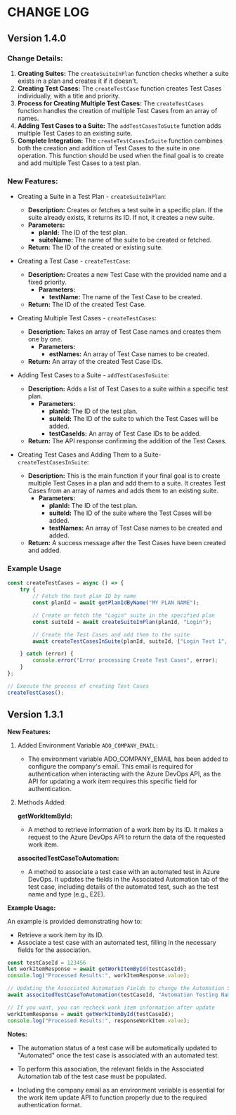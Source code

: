 # CHANGE LOG

## Version 1.4.0

### Change Details:
1. **Creating Suites:** The `createSuiteInPlan` function checks whether a suite exists in a plan and creates it if it doesn't.
2. **Creating Test Cases:** The `createTestCase` function creates Test Cases individually, with a title and priority.
3. **Process for Creating Multiple Test Cases:** The `createTestCases` function handles the creation of multiple Test Cases from an array of names.
4. **Adding Test Cases to a Suite:** The `addTestCasesToSuite` function adds multiple Test Cases to an existing suite.
5. **Complete Integration:** The `createTestCasesInSuite` function combines both the creation and addition of Test Cases to the suite in one operation. This function should be used when the final goal is to create and add multiple Test Cases to a test plan.

### New Features:

- Creating a Suite in a Test Plan - `createSuiteInPlan`:

    - **Description:** Creates or fetches a test suite in a specific plan. If the suite already exists, it returns its ID. If not, it creates a new suite.
    - **Parameters:**
        - **planId:** The ID of the test plan.
        - **suiteName:** The name of the suite to be created or fetched.
    - **Return:** The ID of the created or existing suite.

- Creating a Test Case - `createTestCase`:

    - **Description:** Creates a new Test Case with the provided name and a fixed priority.
        - **Parameters:**
            - **testName:** The name of the Test Case to be created.
    - **Return:** The ID of the created Test Case.

- Creating Multiple Test Cases - `createTestCases`:

    - **Description:** Takes an array of Test Case names and creates them one by one.
        - **Parameters:**
            - **estNames:** An array of Test Case names to be created.
    - **Return:** An array of the created Test Case IDs.

- Adding Test Cases to a Suite - `addTestCasesToSuite`:

    - **Description:** Adds a list of Test Cases to a suite within a specific test plan.
        - **Parameters:**
            - **planId:** The ID of the test plan.
            - **suiteId:** The ID of the suite to which the Test Cases will be added.
            - **testCaseIds:** An array of Test Case IDs to be added.
    - **Return:** The API response confirming the addition of the Test Cases.

- Creating Test Cases and Adding Them to a Suite- `createTestCasesInSuite`:

    - **Description:** This is the main function if your final goal is to create multiple Test Cases in a plan and add them to a suite. It creates Test Cases from an array of names and adds them to an existing suite.
        - **Parameters:**
            - **planId:** The ID of the test plan.
            - **suiteId:** The ID of the suite where the Test Cases will be added.
            - **testNames:** An array of Test Case names to be created and added.
    - **Return:** A success message after the Test Cases have been created and added.

### Example Usage
```js
const createTestCases = async () => {
    try {
        // Fetch the test plan ID by name
        const planId = await getPlanIdByName("MY PLAN NAME");

        // Create or fetch the "Login" suite in the specified plan
        const suiteId = await createSuiteInPlan(planId, "Login");

        // Create the Test Cases and add them to the suite
        await createTestCasesInSuite(planId, suiteId, ["Login Test 1", "Login Test 2", "Login Test 3"]);

    } catch (error) {
        console.error("Error processing Create Test Cases", error);
    }
};

// Execute the process of creating Test Cases
createTestCases();

``` 

## Version 1.3.1
**New Features:**

1. Added Environment Variable `ADO_COMPANY_EMAIL:`

    - The environment variable ADO_COMPANY_EMAIL has been added to configure the company's email. This email is required for authentication when interacting with the Azure DevOps API, as the API for updating a work item requires this specific field for authentication.

2. Methods Added:

    **getWorkItemById:**
                    
    - A method to retrieve information of a work item by its ID. It makes a request to the Azure DevOps API to return the data of the requested work item.

    **associtedTestCaseToAutomation:**

    - A method to associate a test case with an automated test in Azure DevOps. It updates the fields in the Associated Automation tab of the test case, including details of the automated test, such as the test name and type (e.g., E2E).

**Example Usage:**

An example is provided demonstrating how to:

- Retrieve a work item by its ID.
- Associate a test case with an automated test, filling in the necessary fields for the association.
```javascript
const testCaseId = 123456
let workItemResponse = await getWorkItemById(testCaseId);
console.log("Processed Results:", workItemResponse.value);

// Updating the Associated Automation Fields to change the Automation Status to 'Automated' automatically
await associtedTestCaseToAutomation(testCaseId, "Automation Testing Name", "E2E");

// If you want, you can recheck work item information after update
workItemResponse = await getWorkItemById(testCaseId);
console.log("Processed Results:", responseWorkItem.value);

```

**Notes:**

- The automation status of a test case will be automatically updated to "Automated" once the test case is associated with an automated test.

- To perform this association, the relevant fields in the Associated Automation tab of the test case must be populated.

- Including the company email as an environment variable is essential for the work item update API to function properly due to the required authentication format.

